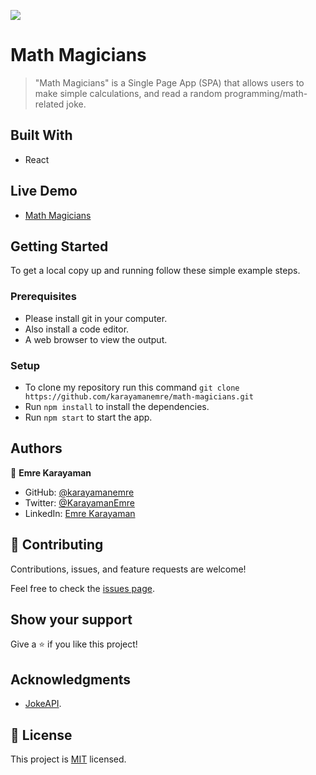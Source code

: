 ![](https://img.shields.io/badge/Microverse-blueviolet)

# Math Magicians

> "Math Magicians" is a Single Page App (SPA) that allows users to make simple calculations, and read a random programming/math-related joke.

## Built With

- React

## Live Demo

- [Math Magicians](https://mathmagicians-karayamanemre.netlify.app/)

## Getting Started

To get a local copy up and running follow these simple example steps.

### Prerequisites

- Please install git in your computer.
- Also install a code editor.
- A web browser to view the output.

### Setup

- To clone my repository run this command `git clone https://github.com/karayamanemre/math-magicians.git`
- Run `npm install` to install the dependencies.
- Run `npm start` to start the app.

## Authors

👤 **Emre Karayaman**

- GitHub: [@karayamanemre](https://github.com/karayamanemre)
- Twitter: [@KarayamanEmre](https://twitter.com/KarayamanEmre)
- LinkedIn: [Emre Karayaman](https://www.linkedin.com/in/emre-karayaman-a7b45b243/)

## 🤝 Contributing

Contributions, issues, and feature requests are welcome!

Feel free to check the [issues page](../../issues/).

## Show your support

Give a ⭐️ if you like this project!

## Acknowledgments

- [JokeAPI](https://v2.jokeapi.dev/).

## 📝 License

This project is [MIT](./LICENSE.md) licensed.
